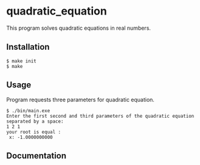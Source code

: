 # quadratic_equation
This program solves quadratic equations in real numbers.
## Installation
```Shell
$ make init
$ make
```
## Usage

Program requests three parameters for quadratic equation.

```Shell
$ ./bin/main.exe
Enter the first second and third parameters of the quadratic equation separated by a space:
1 2 1
your root is equal :
 x: -1.0000000000
```
## Documentation

[]()

